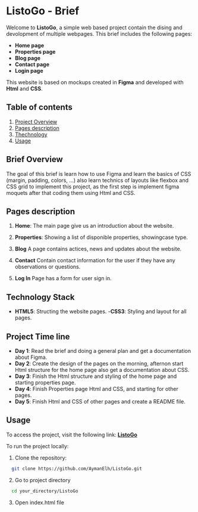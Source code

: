 # ListoGo - Brief

Welcome to **ListoGo**, a simple web based project contain the dising and devolopment of multiple webpages. This brief includes the following pages: 

- **Home page**
- **Properties page**
- **Blog page**
- **Contact page**
- **Login page**

This website is based on mockups created in **Figma** and developed with **Html** and **CSS**.

## Table of contents

1. [Project Overview](#project-overview)
2. [Pages description](#pages-description)
3. [Thechnology](#technology)
4. [Usage](#usage)

## Brief Overview
The goal of this brief is learn how to use Figma and learn the basics of CSS (margin, padding, colors, ...) also learn technics of layouts like flexbox and CSS grid to implement this project, as the first step is implement figma moquets after that coding them using Html and CSS.

## Pages description 
1. **Home**:
  The main page give us an introduction about the website.

2. **Properties**:
  Showing a list of disponible properties, showingcase type.

3. **Blog**
  A page contains actices, news and updates about the website.

4. **Contact**
  Contain contact information for the user if they have any observations or questions.

5. **Log In**
  Page has a form for user sign in.

## Technology Stack

- **HTML5**: Structing the website pages.
-**CSS3**: Styling and layout for all pages.

## Project Time line

- **Day 1**: Read the brief and doing a general plan and get a documentation about Figma.
- **Day 2**: Create the design of the pages on the morning, afternon start Html structure for the home page also       get a documentation about CSS.
- **Day 3**: Finish the Html structure and styling of the home page and starting properties page.
- **Day 4**: Finish Properties page Html and CSS, and starting for other pages.
- **Day 5**: Finish Html and CSS of other pages and create a README file.

## Usage 

To access the project, visit the following link:
**[ListoGo](https://aymanelh.github.io/ListoGo/)**

To run the project locally:
1. Clone the repository:
  ```bash 
    git clone https://github.com/AymanElh/ListoGo.git
  ```
2. Go to project directory
  ```bash
    cd your_directory/ListoGo
  ```
3. Open index.html file